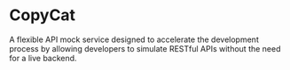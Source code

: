 # CopyCat
A flexible API mock service designed to accelerate the development process by allowing developers to simulate RESTful APIs without the need for a live backend.
